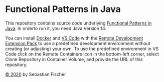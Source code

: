 # Functional Patterns in Java

This repository contains source code underlying
[Functional Patterns in Java](https://sebfisch.github.io/java-fun/).
In orderto run it, you need Java Version 14.

You can install 
[Docker](https://docs.docker.com/get-docker/)
and 
[VS Code](https://code.visualstudio.com/download)
with the 
[Remote Development Extension Pack](https://marketplace.visualstudio.com/items?itemName=ms-vscode-remote.vscode-remote-extensionpack)
to use a predefined development environment without creating (or adjusting) your own.
To use the predefined environment in VS Code 
click on the Remote Containers icon in the bottom-left corner, 
select Clone Repository in Container Volume, 
and provide the URL of this repository.

[© 2020](https://creativecommons.org/licenses/by-sa/2.0/)
by Sebastian Fischer